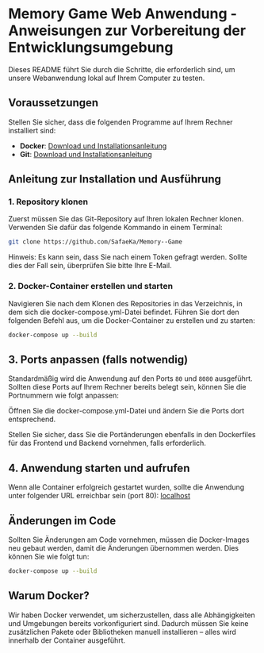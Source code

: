 # Memory Game Web Anwendung - Anweisungen zur Vorbereitung der Entwicklungsumgebung

Dieses README führt Sie durch die Schritte, die erforderlich sind, um unsere Webanwendung lokal auf Ihrem Computer zu testen.

## Voraussetzungen

Stellen Sie sicher, dass die folgenden Programme auf Ihrem Rechner installiert sind:

- **Docker**: [Download und Installationsanleitung](https://www.docker.com/get-started)
- **Git**: [Download und Installationsanleitung](https://git-scm.com/)

## Anleitung zur Installation und Ausführung

### 1. Repository klonen

Zuerst müssen Sie das Git-Repository auf Ihren lokalen Rechner klonen. Verwenden Sie dafür das folgende Kommando in einem Terminal:

```bash
git clone https://github.com/SafaeKa/Memory--Game
````
Hinweis: Es kann sein, dass Sie nach einem Token gefragt werden. Sollte dies der Fall sein, überprüfen Sie bitte Ihre E-Mail.

### 2. Docker-Container erstellen und starten
Navigieren Sie nach dem Klonen des Repositories in das Verzeichnis, in dem sich die docker-compose.yml-Datei befindet. Führen Sie dort den folgenden Befehl aus, um die Docker-Container zu erstellen und zu starten:
```bash
docker-compose up --build
```
## 3. Ports anpassen (falls notwendig)
Standardmäßig wird die Anwendung auf den Ports `80` und `8080` ausgeführt. Sollten diese Ports auf Ihrem Rechner bereits belegt sein, können Sie die Portnummern wie folgt anpassen:

Öffnen Sie die docker-compose.yml-Datei und ändern Sie die Ports dort entsprechend.

Stellen Sie sicher, dass Sie die Portänderungen ebenfalls in den Dockerfiles für das Frontend und Backend vornehmen, falls erforderlich.

## 4. Anwendung starten und aufrufen
Wenn alle Container erfolgreich gestartet wurden, sollte die Anwendung unter folgender URL erreichbar sein (port 80):
[localhost](http://localhost:80)

## Änderungen im Code
Sollten Sie Änderungen am Code vornehmen, müssen die Docker-Images neu gebaut werden, damit die Änderungen übernommen werden. Dies können Sie wie folgt tun:
```bash
docker-compose up --build
```
## Warum Docker?
Wir haben Docker verwendet, um sicherzustellen, dass alle Abhängigkeiten und Umgebungen bereits vorkonfiguriert sind. Dadurch müssen Sie keine zusätzlichen Pakete oder Bibliotheken manuell installieren – alles wird innerhalb der Container ausgeführt.